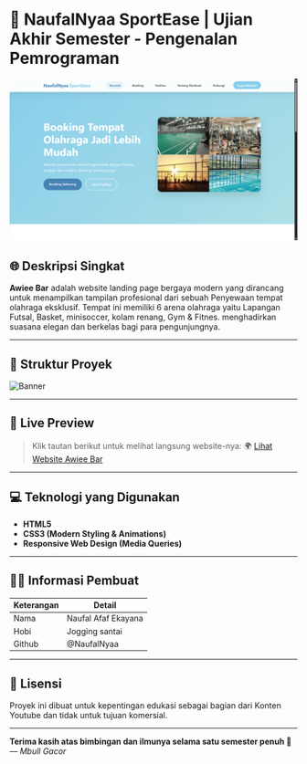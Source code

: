 # 🥃 NaufalNyaa SportEase | Ujian Akhir Semester - Pengenalan Pemrograman

![Banner](banner.png)

## 🌐 Deskripsi Singkat

**Awiee Bar** adalah website landing page bergaya modern yang dirancang untuk menampilkan tampilan profesional dari sebuah Penyewaan tempat olahraga eksklusif. Tempat ini memiliki 6 arena olahraga yaitu Lapangan Futsal, Basket, minisoccer, kolam renang, Gym & Fitnes. menghadirkan suasana elegan dan berkelas bagi para pengunjungnya.

---

## 📁 Struktur Proyek
![Banner](tree.png)

---

## 🔗 Live Preview

> Klik tautan berikut untuk melihat langsung website-nya:
🌍 [Lihat Website Awiee Bar](https://mbullhexscript.github.io/Sports/)

---

## 💻 Teknologi yang Digunakan

- **HTML5**
- **CSS3 (Modern Styling & Animations)**
- **Responsive Web Design (Media Queries)**

---

## 🧑‍🎓 Informasi Pembuat

| Keterangan | Detail |
|-----------|--------|
| Nama      | Naufal Afaf Ekayana |
| Hobi       | Jogging santai |
| Github | @NaufalNyaa |

---

## 📜 Lisensi

Proyek ini dibuat untuk kepentingan edukasi sebagai bagian dari Konten Youtube dan tidak untuk tujuan komersial.

---

**Terima kasih atas bimbingan dan ilmunya selama satu semester penuh 🙏**
_— Mbull Gacor_
